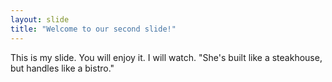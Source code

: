 ```yaml
---
layout: slide
title: "Welcome to our second slide!"
---
```

This is my slide. You will enjoy it. I will watch.
"She's built like a steakhouse, but handles like a bistro."

